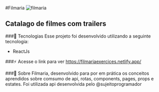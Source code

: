 #Filmaria
<img>![filmaria](https://user-images.githubusercontent.com/78622458/161268106-7acc635a-b751-4057-aa8e-1c2d9b928c48.jpg)<img/>    

## Catalago de filmes com trailers

###🚀 Tecnologias
Esse projeto foi desenvolvido utilizando a seguinte tecnologia:

+ ReactJs

###⚡ Acesse o link para ver
https://filmariaexercices.netlify.app/


###🔖 Sobre
Filmaria, desenvolvido para por em prática os conceitos aprendidos sobre comsumo de api, rotas, components, pages, props e estates. Foi utilizada api desenvolvida pelo @sujeitoprogramador
